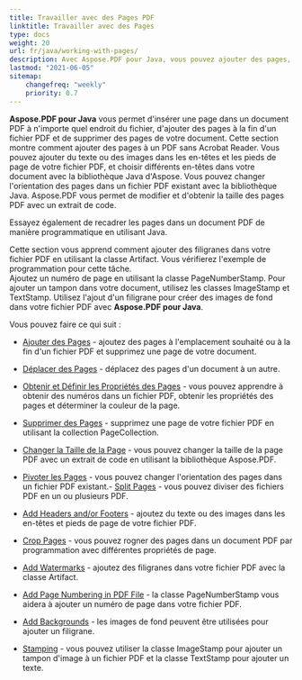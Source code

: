 ```yaml
---
title: Travailler avec des Pages PDF
linktitle: Travailler avec des Pages
type: docs
weight: 20
url: fr/java/working-with-pages/
description: Avec Aspose.PDF pour Java, vous pouvez ajouter des pages, ajouter des en-têtes et des pieds de page, ajouter des filigranes dans votre fichier PDF. Cette section vous explique tous les détails sur ce sujet.
lastmod: "2021-06-05"
sitemap:
    changefreq: "weekly"
    priority: 0.7
---
```


**Aspose.PDF pour Java** vous permet d'insérer une page dans un document PDF à n'importe quel endroit du fichier, d'ajouter des pages à la fin d'un fichier PDF et de supprimer des pages de votre document. Cette section montre comment ajouter des pages à un PDF sans Acrobat Reader.
Vous pouvez ajouter du texte ou des images dans les en-têtes et les pieds de page de votre fichier PDF, et choisir différents en-têtes dans votre document avec la bibliothèque Java d'Aspose.
Vous pouvez changer l'orientation des pages dans un fichier PDF existant avec la bibliothèque Java. Aspose.PDF vous permet de modifier et d'obtenir la taille des pages PDF avec un extrait de code.

Essayez également de recadrer les pages dans un document PDF de manière programmatique en utilisant Java.

Cette section vous apprend comment ajouter des filigranes dans votre fichier PDF en utilisant la classe Artifact.
 Vous vérifierez l'exemple de programmation pour cette tâche.  
Ajoutez un numéro de page en utilisant la classe PageNumberStamp. Pour ajouter un tampon dans votre document, utilisez les classes ImageStamp et TextStamp. Utilisez l'ajout d'un filigrane pour créer des images de fond dans votre fichier PDF avec **Aspose.PDF pour Java**.

Vous pouvez faire ce qui suit :

- [Ajouter des Pages](/pdf/java/add-pages/) - ajoutez des pages à l'emplacement souhaité ou à la fin d'un fichier PDF et supprimez une page de votre document.
- [Déplacer des Pages](/pdf/java/move-pages/) - déplacez des pages d'un document à un autre.
- [Obtenir et Définir les Propriétés des Pages](/pdf/java/get-and-set-page-properties/) - vous pouvez apprendre à obtenir des numéros dans un fichier PDF, obtenir les propriétés des pages et déterminer la couleur de la page.
- [Supprimer des Pages](/pdf/java/delete-pages/) - supprimez une page de votre fichier PDF en utilisant la collection PageCollection.
- [Changer la Taille de la Page](/pdf/java/change-page-size) - vous pouvez changer la taille de la page PDF avec un extrait de code en utilisant la bibliothèque Aspose.PDF.

- [Pivoter les Pages](/pdf/java/rotate-pages/) - vous pouvez changer l'orientation des pages dans un fichier PDF existant.- [Split Pages](/pdf/java/split-document/) - vous pouvez diviser des fichiers PDF en un ou plusieurs PDF.
- [Add Headers and/or Footers](/pdf/java/add-headers-and-footers-of-pdf-file/) - ajoutez du texte ou des images dans les en-têtes et pieds de page de votre fichier PDF.
- [Crop Pages](/pdf/java/crop-pages/) - vous pouvez rogner des pages dans un document PDF par programmation avec différentes propriétés de page.
- [Add Watermarks](/pdf/java/add-watermarks/) - ajoutez des filigranes dans votre fichier PDF avec la classe Artifact.
- [Add Page Numbering in PDF File](/pdf/java/add-page-number/) - la classe PageNumberStamp vous aidera à ajouter un numéro de page dans votre fichier PDF.
- [Add Backgrounds](/pdf/java/add-backgrounds/) - les images de fond peuvent être utilisées pour ajouter un filigrane.
- [Stamping](/pdf/java/stamping/) - vous pouvez utiliser la classe ImageStamp pour ajouter un tampon d'image à un fichier PDF et la classe TextStamp pour ajouter un texte.